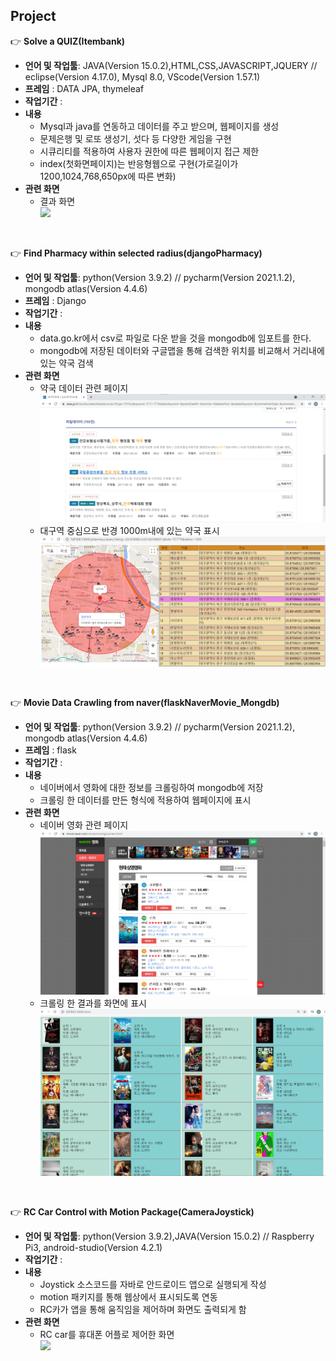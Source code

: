 
## Project

:point_right: **Solve a QUIZ(Itembank)**  
- **언어 및 작업툴**: JAVA(Version 15.0.2),HTML,CSS,JAVASCRIPT,JQUERY // eclipse(Version 4.17.0), Mysql 8.0, VScode(Version 1.57.1) 
- **프레임** : DATA JPA, thymeleaf
- **작업기간** :   
- **내용**
  - Mysql과 java를 연동하고 데이터를 주고 받으며, 웹페이지를 생성
  - 문제은행 및 로또 생성기, 섯다 등 다양한 게임을 구현
  - 시큐리티를 적용하여 사용자 권한에 따른 웹페이지 접근 제한 
  - index(첫화면페이지)는 반응형웹으로 구현(가로길이가 1200,1024,768,650px에 따른 변화)
- **관련 화면**
  - 결과 화면    
![](/Item_Bank.gif)
<br>

:point_right: **Find Pharmacy within selected radius(djangoPharmacy)**  
- **언어 및 작업툴**: python(Version 3.9.2) // pycharm(Version 2021.1.2), mongodb atlas(Version 4.4.6)
- **프레임** : Django 
- **작업기간** :
- **내용**
  - data.go.kr에서 csv로 파일로 다운 받을 것을 mongodb에 임포트를 한다.
  - mongodb에 저장된 데이터와 구글맵을 통해 검색한 위치를 비교해서 거리내에 있는 약국 검색
- **관련 화면**
  - 약국 데이터 관련 페이지
![](/pharmacy1.png)   
  - 대구역 중심으로 반경 1000m내에 있는 약국 표시
![](/pharmacy.png)   
<br>

:point_right: **Movie Data Crawling from naver(flaskNaverMovie_Mongdb)**
- **언어 및 작업툴**: python(Version 3.9.2) // pycharm(Version 2021.1.2), mongodb atlas(Version 4.4.6)
- **프레임** : flask 
- **작업기간** :
- **내용**
  - 네이버에서 영화에 대한 정보를 크롤링하여 mongodb에 저장
  - 크롤링 한 데이터를 만든 형식에 적용하여 웹페이지에 표시
- **관련 화면**
  - 네이버 영화 관련 페이지
![](/movie2.png)
  - 크롤링 한 결과를 화면에 표시
![](/movie3.png)

<br>

:point_right: **RC Car Control with Motion Package(CameraJoystick)**
- **언어 및 작업툴**: python(Version 3.9.2),JAVA(Version 15.0.2) // Raspberry Pi3, android-studio(Version 4.2.1)
- **작업기간** :
- **내용**
  - Joystick 소스코드를 자바로 안드로이드 앱으로 실행되게 작성
  - motion 패키지를 통해 웹상에서 표시되도록 연동
  - RC카가 앱을 통해 움직임을 제어하며 화면도 출력되게 함
- **관련 화면**
  - RC car를 휴대폰 어플로 제어한 화면 <br>
![](/rc.gif) 
